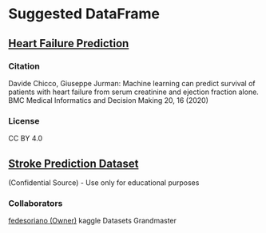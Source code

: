 # Suggested DataFrame

##  [Heart Failure Prediction](https://www.kaggle.com/datasets/andrewmvd/heart-failure-clinical-data)

### Citation

Davide Chicco, Giuseppe Jurman: Machine learning can predict survival of patients with heart failure from serum creatinine and ejection fraction alone. BMC Medical Informatics and Decision Making 20, 16 (2020)

### License

CC BY 4.0
## [Stroke Prediction Dataset](https://www.kaggle.com/datasets/fedesoriano/stroke-prediction-dataset/data)

(Confidential Source) - Use only for educational purposes
### Collaborators
[fedesoriano (Owner)](https://www.kaggle.com/fedesoriano) kaggle Datasets Grandmaster

